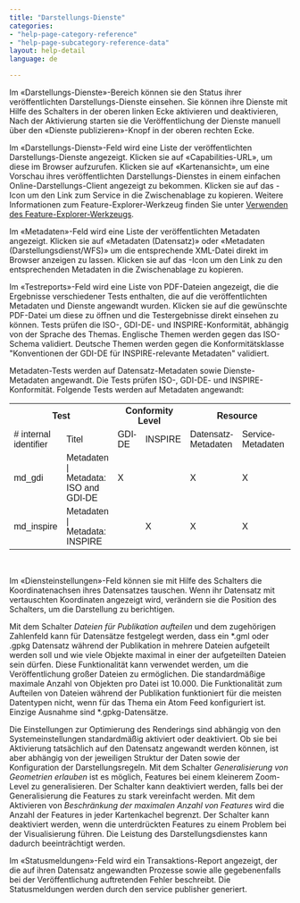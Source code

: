 ```yaml
---
title: "Darstellungs-Dienste"
categories:
- "help-page-category-reference"
- "help-page-subcategory-reference-data"
layout: help-detail
language: de

---
```


Im &laquo;Darstellungs-Dienste&raquo;-Bereich können sie den Status ihrer veröffentlichten Darstellungs-Dienste einsehen. Sie können ihre Dienste mit Hilfe des Schalters in der oberen linken Ecke aktivieren und deaktivieren, Nach der Aktivierung starten sie die Veröffentlichung der Dienste manuell über den &laquo;Dienste publizieren&raquo;-Knopf in der oberen rechten Ecke.

Im &laquo;Darstellungs-Dienst&raquo;-Feld wird eine Liste der veröffentlichten Darstellungs-Dienste angezeigt. Klicken sie auf &laquo;Capabilities-URL&raquo;, um diese im Browser aufzurufen. Klicken sie auf &laquo;Kartenansicht&raquo;, um eine Vorschau ihres veröffentlichten Darstellungs-Dienstes in einem einfachen Online-Darstellungs-Client angezeigt zu bekommen. Klicken sie auf das <a class="btn btn-default" title="Link kopieren"><span class="glyphicon glyphicon-copy"></span></a>-Icon um den Link zum Service in die Zwischenablage zu kopieren. Weitere Informationen zum Feature-Explorer-Werkzeug finden Sie unter [Verwenden des Feature-Explorer-Werkzeugs](https://www.wetransform.to/help/en/help-page-category-datasetworkflow/help-page-subcategory-datasetworkflowpublishservices/2015/01/02/dataset-feature-explorer/).

Im &laquo;Metadaten&raquo;-Feld wird eine Liste der veröffentlichten Metadaten angezeigt. Klicken sie auf &laquo;Metadaten (Datensatz)&raquo; oder &laquo;Metadaten (Darstellungsdienst/WFS)&raquo; um die entsprechende XML-Datei direkt im Browser anzeigen zu lassen. Klicken sie auf das <a class="btn btn-default" title="Link kopieren"><span class="glyphicon glyphicon-copy"></span></a>-Icon um den Link zu den entsprechenden Metadaten in die Zwischenablage zu kopieren.

Im &laquo;Testreports&raquo;-Feld wird eine Liste von PDF-Dateien angezeigt, die die Ergebnisse verschiedener Tests enthalten, die auf die veröffentlichten Metadaten und Dienste angewandt wurden. Klicken sie auf die gewünschte PDF-Datei um diese zu öffnen und die Testergebnisse direkt einsehen zu können. Tests prüfen die ISO-, GDI-DE- und INSPIRE-Konformität, abhängig von der Sprache des Themas. Englische Themen werden gegen das ISO-Schema validiert. Deutsche Themen werden gegen die Konformitätsklasse "Konventionen der GDI-DE für INSPIRE-relevante Metadaten" validiert.

Metadaten-Tests werden auf Datensatz-Metadaten sowie Dienste-Metadaten angewandt. Die Tests prüfen ISO-, GDI-DE- und INSPIRE-Konformität.
Folgende Tests werden auf Metadaten angewandt:

<head>
<style>
table {
    font-family: arial, sans-serif;
    border-collapse: collapse;
    width: 100%;
}

td, th {
    border: 1px solid #dddddd;
    text-align: left;
    padding: 4px;
}

tr:nth-child(even) {
    background-color: #dddddd;
}
</style>
</head>
<body>

<table>
    <th colspan="2">Test</th>
    <th colspan="2">Conformity Level</th>
    <th colspan="2">Resource</th>
    <th>Kommentare</th>
  <tr>
    <td># internal identifier</td>
    <td>Titel</td>
    <td>GDI-DE</td>
    <td>INSPIRE</td>
    <td>Datensatz-Metadaten</td>
    <td>Service-Metadaten</td>
    <td></td>
  </tr>
  <tr>
    <td>md_gdi</td>
    <td>Metadaten | Metadata: ISO and GDI-DE</td>
    <td>X</td>
    <td></td>
    <td>X</td>
    <td>X</td>
    <td>für Dienste mit eingeschränktem Zugang nicht ausgeführt</td>
  </tr>
  <tr>
    <td>md_inspire</td>
    <td>Metadaten | Metadata: INSPIRE</td>
    <td></td>
    <td>X</td>
    <td>X</td>
    <td>X</td>
    <td></td>
  </tr>
</table>

</body>

<br/>

Im &laquo;Diensteinstellungen&raquo;-Feld können sie mit Hilfe des Schalters die Koordinatenachsen ihres Datensatzes tauschen. Wenn ihr Datensatz mit vertauschten Koordinaten angezeigt wird, verändern sie die Position des Schalters, um die Darstellung zu berichtigen.

 Mit dem Schalter *Dateien für Publikation aufteilen* und dem zugehörigen Zahlenfeld kann für Datensätze festgelegt werden, dass ein \*.gml oder \.gpkg Datensatz während der Publikation in mehrere Dateien aufgeteilt werden soll und wie viele Objekte maximal in einer der aufgeteilten Dateien sein dürfen. Diese Funktionalität kann verwendet werden, um die Veröffentlichung großer Dateien zu ermöglichen. Die standardmäßige maximale Anzahl von Objekten pro Datei ist 10.000. Die Funktionalität zum Aufteilen von Dateien während der Publikation funktioniert für die meisten Datentypen nicht, wenn für das Thema ein Atom Feed konfiguriert ist. Einzige Ausnahme sind *.gpkg-Datensätze.

Die Einstellungen zur Optimierung des Renderings sind abhängig von den Systemeinstellungen standardmäßig aktiviert oder deaktiviert. Ob sie bei Aktivierung tatsächlich auf den Datensatz angewandt werden können, ist aber abhängig von der jeweiligen Struktur der Daten sowie der Konfiguration der Darstellungsregeln. Mit dem Schalter *Generalisierung von Geometrien erlauben* ist es möglich, Features bei einem kleinerem Zoom-Level zu generalisieren. Der Schalter kann deaktiviert werden, falls bei der Generalisierung die Features zu stark vereinfacht werden. Mit dem Aktivieren von *Beschränkung der maximalen Anzahl von Features* wird die Anzahl der Features in jeder Kartenkachel begrenzt. Der Schalter kann deaktiviert werden, wenn die unterdrückten Features zu einem Problem bei der Visualisierung führen. Die Leistung des Darstellungsdienstes kann dadurch beeinträchtigt werden.

Im &laquo;Statusmeldungen&raquo;-Feld wird ein Transaktions-Report angezeigt, der die auf ihren Datensatz angewandten Prozesse sowie alle gegebenenfalls bei der Veröffentlichung auftretenden Fehler beschreibt. Die Statusmeldungen werden durch den service publisher generiert.
